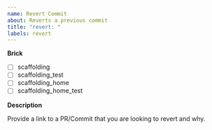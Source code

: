```yaml
---
name: Revert Commit
about: Reverts a previous commit
title: "revert: "
labels: revert
---
```


**Brick**

<!--- Put an `x` in all the boxes that apply: -->

- [ ] scaffolding
- [ ] scaffolding_test
- [ ] scaffolding_home
- [ ] scaffolding_home_test

**Description**

Provide a link to a PR/Commit that you are looking to revert and why.
